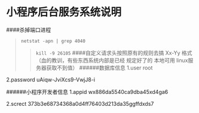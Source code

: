 # 小程序后台服务系统说明
####杀掉端口进程
> `netstat -apn | grep 4040`
>> `kill -9 26105`
####自定义请求头按照原有的规则去搞
>Xx-Yy 格式 （血的教训，有些东西系统内部是已经 规定好了的  本地可用 linux服务器获取不到值）
######数据库信息
1.user root

2.password uAiqw-JviXcs9-VwjJ8-i

######小程序开发者信息
1.appid wx886da5540ca9dba45xd4ga6

2.screct 373b3e68734368a0d4ff76403d213da35ggffdxds7